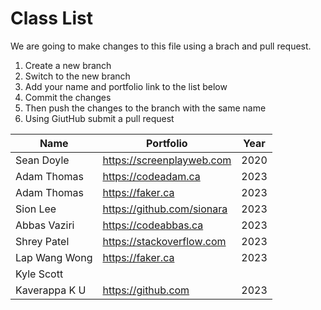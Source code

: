 # Class List

We are going to make changes to this file using a brach and pull request.

1. Create a new branch
2. Switch to the new branch
3. Add your name and portfolio link to the list below
4. Commit the changes
5. Then push the changes to the branch with the same name
6. Using GiutHub submit a pull request

| Name          | Portfolio                  | Year |
| ------------- | -------------------------- | ---- |
| Sean Doyle    | https://screenplayweb.com  | 2020 |
| Adam Thomas   | https://codeadam.ca        | 2023 |
| Adam Thomas   | https://faker.ca           | 2023 |
| Sion Lee      | https://github.com/sionara | 2023 |
| Abbas Vaziri  | https://codeabbas.ca       | 2023 |
| Shrey Patel   | https://stackoverflow.com  | 2023 |
| Lap Wang Wong | https://faker.ca           | 2023 |
| Kyle Scott    |
| Kaverappa K U | https://github.com         | 2023 |
